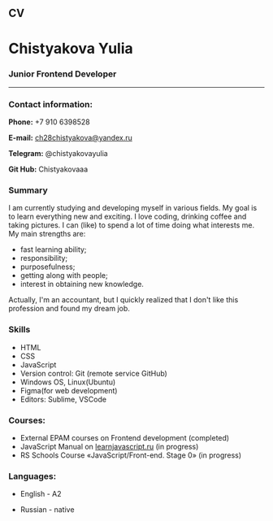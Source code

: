 ## CV

# Chistyakova Yulia

### Junior Frontend Developer

---

### Contact information:

**Phone:** +7 910 6398528

**E-mail:** ch28chistyakova@yandex.ru

**Telegram:** @chistyakovayulia

**Git Hub:** Chistyakovaaa

### Summary

I am currently studying and developing myself in various fields. My goal is to learn everything new and exciting. I love coding, drinking coffee and taking pictures. I can (like) to spend a lot of time doing what interests me. My main strengths are:

- fast learning ability;
- responsibility;
- purposefulness;
- getting along with people;
- interest in obtaining new knowledge.

Actually, I'm an accountant, but I quickly realized that I don't like this profession and found my dream job.

### Skills

- HTML
- CSS
- JavaScript
- Version control: Git (remote service GitHub)
- Windows OS, Linux(Ubuntu)
- Figma(for web development)
- Editors: Sublime, VSCode

### Courses:

- External EPAM courses on Frontend development (completed)
- JavaScript Manual on [learnjavascript.ru](https://learn.javascript.ru/) (in progress)
- RS Schools Course «JavaScript/Front-end. Stage 0» (in progress)

### Languages:

- English - A2

- Russian - native
